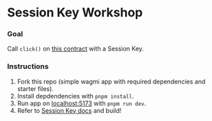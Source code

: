 # Session Key Workshop

### Goal

Call `click()` on [this contract](https://sepolia.basescan.org/address/0x8Af2FA0c32891F1b32A75422eD3c9a8B22951f2F) with a Session Key.

### Instructions

1. Fork this repo (simple wagmi app with required dependencies and starter files).
2. Install depdendencies with `pnpm install`.
3. Run app on [localhost:5173](http://localhost:5173) with `pnpm run dev`.
4. Refer to [Session Key docs](https://www.smartwallet.dev/guides/session-keys) and build!
